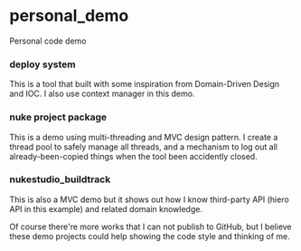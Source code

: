 # personal_demo
Personal code demo

### deploy system
This is a tool that built with some inspiration from Domain-Driven Design and IOC. I also use context manager in this demo.

### nuke project package
This is a demo using multi-threading and MVC design pattern. I create a thread pool to safely manage all threads, and a mechanism to log out all already-been-copied things when the tool been accidently closed.

### nukestudio_buildtrack
This is also a MVC demo but it shows out how I know third-party API (hiero API in this example) and related domain knowledge.

Of course there're more works that I can not publish to GitHub, but I believe these demo projects could help showing the code style and thinking of me.
